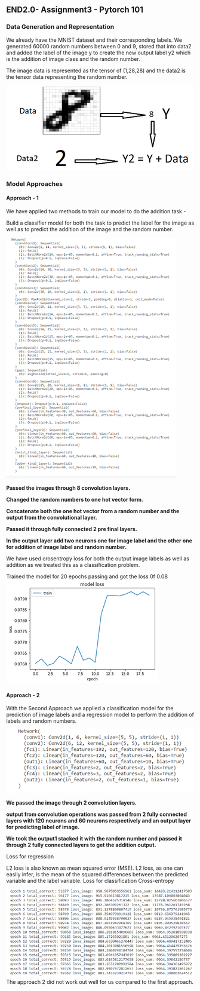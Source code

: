 ## END2.0- Assignment3 - Pytorch 101

### Data Generation and Representation
We already have the MNIST dataset and their corresponding labels. We generated 60000 random numbers between 0 and 9, stored that into data2 and added the label of the image y to create the new output label y2 which is the addition of image class and the random number.

The image data is represented as the tensor of (1,28,28) and the data2 is the tensor data representing the random number.

![img1](imag1.PNG)


### Model Approaches

#### Approach - 1
We have applied two methods to train our model to do the addition task -

Build a classifier model for both the task to predict the label for the image as well as to predict the addition of the image and the random number.

![img1](imag2.PNG)

**Passed the images through 8 convolution layers.**

**Changed the random numbers to one hot vector form.**

**Concatenate both the one hot vector from a random number and the output from the convolutional layer.**

**Passed it through fully connected 2 pre final layers.**

**In the output layer add two neurons one for image label and the other one for addition of image label and random number.**

We have used crosentropy loss for both the output image labels as well as addition as we treated this as a classification problem.

Trained the model for 20 epochs passing and got the loss 0f 0.08
![img1](loss.png)

#### Approach - 2

With the Second Approach we applied a classification model for the prediction of image labels and a regression model to perform the addition of labels and random numbers.

![img1](imag3.PNG)

**We passed the image through 2 convolution layers.**

**output from convolution operations was passed from 2 fully connected layers with 120 neurons and 60 neurons respectively and an output layer for predicting label of image.**

**We took the output1 stacked it with the random number and passed it through 2 fully connected layers to get the addition output.**

Loss for regression

L2 loss is also known as mean squared error (MSE). L2 loss, as one can easily infer, is the mean of the squared differences between the predicted variable and the label variable.
Loss for classification
Cross-entropy

![img1](imag4.PNG)
The approach 2 did not work out well for us compared to the first approach.
